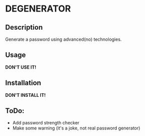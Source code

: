 # DEGENERATOR

## Description
Generate a password using advanced(no) technologies.

## Usage
**DON'T USE IT!**

## Installation
**DON'T INSTALL IT!**

## ToDo:
* Add password strength checker
* Make some warning (it's a joke, not real password generator)
